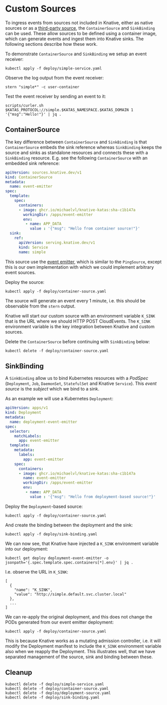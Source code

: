 [//]: # (Copyright, Michael Vittrup Larsen)
[//]: # (Origin: https://github.com/MichaelVL/knative-katas)
[//]: # (Tags: #knative-eventing #source #sink #containersource #sinkbinding)

# Custom Sources

To ingress events from sources not included in Knative, either as native sources
or as a [third-party
source](https://knative.dev/docs/eventing/sources/#third-party-sources), the
`ContainerSource` and `SinkBinding` can be used. These allow sources to be
defined using a container image, which can generate events and ingest them into
Knative sinks. The following sections describe how these work.

To demonstrate `ContainerSource` and `SinkBinding` we setup an event receiver:

```console
kubectl apply -f deploy/simple-service.yaml
```

Observe the log output from the event receiver:

```console
stern "simple*" -c user-container
```

Test the event receiver by sending an event to it:

```console
scripts/curler.sh $KATAS_PROTOCOL://simple.$KATAS_NAMESPACE.$KATAS_DOMAIN 1 '{"msg":"Hello!"}' | jq .
```

## ContainerSource

The key difference between `ContainerSource` and `SinkBinding` is that
`ContainerSource` embeds the sink reference whereas `SinkBinding` keeps the
source and sinks as standalone resources and connects these with a `SinkBinding`
resource. E.g. see the following `ContainerSource` with an embedded sink
reference:

```yaml
apiVersion: sources.knative.dev/v1
kind: ContainerSource
metadata:
  name: event-emitter
spec:
  template:
    spec:
      containers:
      - image: ghcr.io/michaelvl/knative-katas:sha-c1b147a
        workingDir: /apps/event-emitter
        env:
         - name: APP_DATA
           value : '{"msg": "Hello from container source!"}'
  sink:
    ref:
      apiVersion: serving.knative.dev/v1
      kind: Service
      name: simple

```

This source use the [event emitter](src/event-emitter/src/index.js), which is
similar to the `PingSource`, except this is our own implementation with which we
could implement arbitrary event sources.

Deploy the source:

```console
kubectl apply -f deploy/container-source.yaml
```

The source will generate an event every 1 minute, i.e. this should be observable
from the `stern` output.

Knative will start our custom source with an environment variable `K_SINK` that
is the URL where we should HTTP POST CloudEvents. The `K_SINK` environment
variable is the key integration between Knative and custom sources.

Delete the `ContainerSource` before continuing with `SinkBinding` below:

```console
kubectl delete -f deploy/container-source.yaml
```

## SinkBinding

A `SinkBinding` allow us to bind Kubernetes resources with a *PodSpec*
(`Deployment`, `Job`, `DaemonSet`, `StatefulSet` and Knative `Service`). This
*event source* is the *subject* which we bind to a sink.

As an example we will use a Kubernetes `Deployment`:

```yaml
apiVersion: apps/v1
kind: Deployment
metadata:
  name: deployment-event-emitter
spec:
  selector:
    matchLabels:
      app: event-emitter
  template:
    metadata:
      labels:
        app: event-emitter
    spec:
      containers:
      - image: ghcr.io/michaelvl/knative-katas:sha-c1b147a
        name: event-emitter
        workingDir: /apps/event-emitter
        env:
         - name: APP_DATA
           value : '{"msg": "Hello from deployment-based source!"}'

```

Deploy the `Deployment`-based source:

```console
kubectl apply -f deploy/container-source.yaml
```

And create the binding between the deployment and the sink:

```console
kubectl apply -f deploy/sink-binding.yaml
```

We can now see, that Knative have injected a `K_SINK` environment variable into
our deployment:

```console
kubectl get deploy deployment-event-emitter -o jsonpath='{.spec.template.spec.containers[*].env}' | jq .
```

I.e. observe the URL in `K_SINK`:

```
[
  {
    "name": "K_SINK",
    "value": "http://simple.default.svc.cluster.local"
  },
  ...
]
```

We can re-apply the original deployment, and this does not change the PODs
generated from our event emitter deployment:

```console
kubectl apply -f deploy/container-source.yaml
```

This is because Knative works as a mutating admission controller, i.e. it will
modify the Deployment manifest to include the `K_SINK` environment variable also
when we reapply the Deployment. This illustrates well, that we have separated
management of the source, sink and binding between these.

## Cleanup

```console
kubectl delete -f deploy/simple-service.yaml
kubectl delete -f deploy/container-source.yaml
kubectl delete -f deploy/deployment-source.yaml
kubectl delete -f deploy/sink-binding.yaml
```
